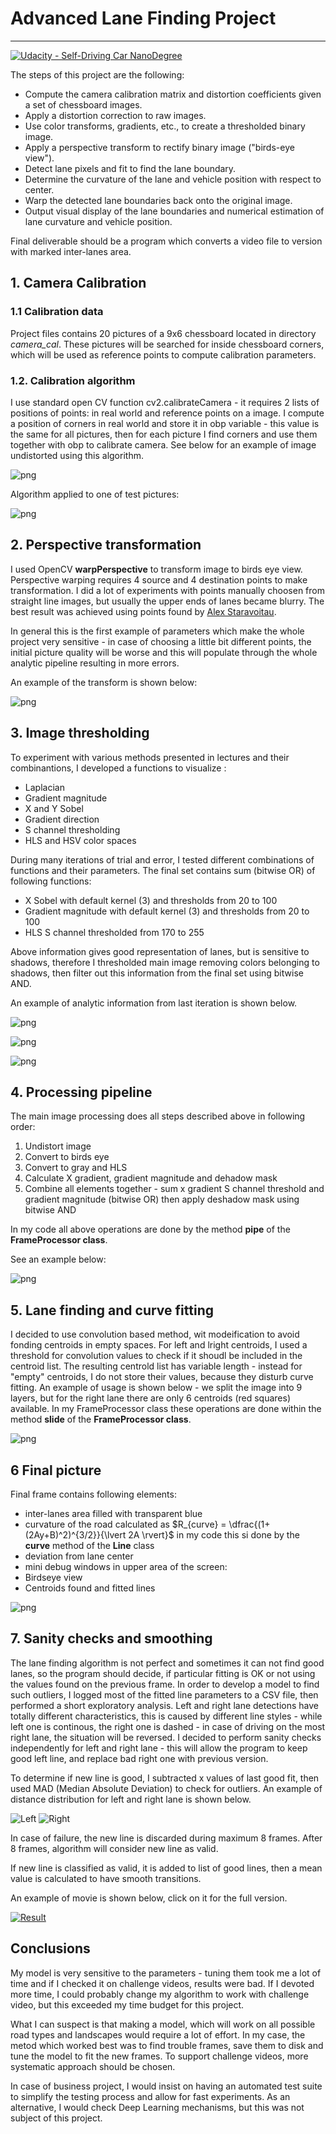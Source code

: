 
# **Advanced Lane Finding Project** 

---

 [![Udacity - Self-Driving Car NanoDegree](https://s3.amazonaws.com/udacity-sdc/github/shield-carnd.svg)](http://www.udacity.com/drive)

The  steps of this project are the following:

* Compute the camera calibration matrix and distortion coefficients given a set of chessboard images.
* Apply a distortion correction to raw images.
* Use color transforms, gradients, etc., to create a thresholded binary image.
* Apply a perspective transform to rectify binary image ("birds-eye view").
* Detect lane pixels and fit to find the lane boundary.
* Determine the curvature of the lane and vehicle position with respect to center.
* Warp the detected lane boundaries back onto the original image.
* Output visual display of the lane boundaries and numerical estimation of lane curvature and vehicle position.

Final deliverable should be a program which converts a video file to version with marked inter-lanes area.

## 1. Camera Calibration
### 1.1 Calibration data 
Project files contains 20  pictures of a 9x6 chessboard located in directory *camera_cal*. These pictures will be searched for inside chessboard corners, which will be used as reference points to compute calibration parameters. 
### 1.2. Calibration algorithm
I use standard open CV function cv2.calibrateCamera - it requires 2 lists of positions of points: in real world and reference points on a image. I compute a position of corners in real world and store it in obp variable - this value is the same for all pictures, then for each picture I find corners and use them together with obp to calibrate camera. See below for an example of image undistorted using this algorithm.




![png](output_images/output5_0.png)


Algorithm applied to one of test pictures:



![png](output_images/output7_0.png)


## 2. Perspective transformation
 I used OpenCV **warpPerspective** to transform image to birds eye view. Perspective warping requires 4 source and 4 destination points to make transformation. I did a lot of experiments with points manually choosen from straight line images, but usually the upper ends of lanes became blurry. The best result was achieved using points found by [Alex Staravoitau](http://navoshta.com/detecting-road-features/). 
  
  In general this is the first example of parameters which make the whole project very sensitive - in case of choosing a little bit different points, the initial picture quality will be worse and this will populate through the whole analytic pipeline resulting in more errors. 
  
  An example of the transform is shown below:

![png](output_images/output9_0.png)


## 3. Image thresholding

To experiment with various methods presented in lectures and their combinantions, I developed a functions to visualize :
* Laplacian 
* Gradient magnitude
* X and Y Sobel
* Gradient direction
* S channel thresholding
* HLS and HSV color spaces


During many iterations of trial and error, I tested different combinations of functions and their parameters. The final set contains sum (bitwise OR) of following functions:
* X Sobel with default kernel (3) and thresholds from 20 to 100
* Gradient magnitude with default kernel (3) and thresholds from 20 to 100
* HLS S channel thresholded from 170 to 255

Above information gives good representation of lanes, but is sensitive to shadows, therefore I thresholded main image removing colors belonging to shadows, then filter out this information from the final set using bitwise AND.

An example of analytic information from last iteration is shown below.




![png](output_images/output12_0.png)

![png](output_images/output12_1.png)

![png](output_images/output12_2.png)


## 4. Processing pipeline

The main image processing does all steps described above in following order:
1. Undistort image
2. Convert to birds eye
3. Convert to gray and HLS
4. Calculate X gradient, gradient magnitude and dehadow mask
5. Combine all elements together - sum x gradient S channel threshold and gradient magnitude (bitwise OR) then apply deshadow mask using bitwise AND

In my code all above operations are done by the method **pipe** of the **FrameProcessor class**.

See an example below:

![png](output_images/output15_0.png)


## 5. Lane finding and curve fitting

I decided to use convolution based method, wit modeification to avoid fonding centroids in empty spaces. For left and lright centroids, I used a threshold for convolution values to check if it shoudl be included in the centroid list. The resulting centrold list has variable length - instead for "empty" centroids, I do not store their values, because they disturb curve fitting.
An example of usage is shown below - we split the image into 9 layers, but for the right lane there are only 6 centroids (red squares) available. In my FrameProcessor class these operations are done within  the method **slide** of the **FrameProcessor class**.

![png](output_images/output17_1.png)

## 6 Final picture

Final frame contains following elements:
 * inter-lanes area filled with transparent blue
 * curvature of the road calculated as  $R_{curve} = \dfrac{(1+(2Ay+B)^2)^{3/2}}{\lvert 2A \rvert}$ in my code this si done by the **curve** method of the **Line** class
 * deviation from lane center
 * mini debug windows in upper area of the screen:
  * Birdseye view
  * Centroids found and fitted lines

![png](output_images/output19_1.png)

## 7. Sanity checks and smoothing

The lane finding algorithm is not perfect and sometimes it can not find good lanes, so the program should decide, if particular fitting is OK or not using the values found on the previous frame. In order to develop a model to find such outliers, I logged most of the fitted line parameters to a CSV file, then performed a short exploratory analysis.
Left and right lane detections have totally different characteristics, this is caused by different line styles - while left one is continous, the right one is dashed - in case of driving on the most right lane, the situation will be reversed. I decided to perform sanity checks independently for left and right lane - this will allow the program to keep good left line, and replace bad right one with previous version.

To determine if new line is good, I subtracted x values of last good fit, then used MAD (Median Absolute Deviation) to check for outliers.
An example of distance distribution for left and right lane is shown below.

![Left](output_images/left_lane_distribution.svg)
![Right](output_images/Right_lane_distribution.svg)

In case of failure, the new line is discarded during maximum 8 frames. After 8 frames, algorithm will consider new line as valid.

If new line is classified as valid, it is added to list of good lines, then a mean value is calculated to have smooth transitions.

An example of movie is shown below, click on it for the full version.

[![Result](output_images/result.gif)](result.mp4)


## Conclusions

My model is very sensitive to the parameters - tuning them took me a lot of time and if I checked it on challenge videos, results were bad. If I devoted more time, I could probably change my algorithm to work with challenge video, but this exceeded my time budget for this project.

What I can suspect is that making a model, which will work on all possible road types and landscapes would require a lot of effort. In my case, the metod which worked best was to find trouble frames, save them to disk and tune the model to fit the new frames. To support challenge videos, more systematic approach should be chosen.

In case of business project, I would insist on having an automated test suite to simplify the testing process and allow for fast experiments. As an alternative, I would check Deep Learning mechanisms, but this was not subject of this project.
